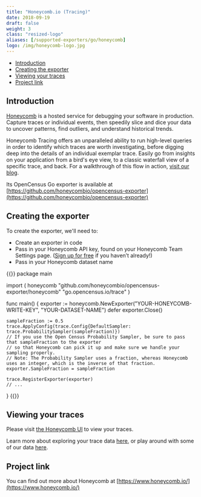 ```yaml
---
title: "Honeycomb.io (Tracing)"
date: 2018-09-19
draft: false
weight: 3
class: "resized-logo"
aliases: [/supported-exporters/go/honeycomb]
logo: /img/honeycomb-logo.jpg
---
```


- [Introduction](#introduction)
- [Creating the exporter](#creating-the-exporter)
- [Viewing your traces](#viewing-your-traces)
- [Project link](#project-link)

## Introduction

[Honeycomb](www.honeycomb.io) is a hosted service for debugging your software in production. Capture traces or individual events, then speedily slice and dice your data to uncover patterns, find outliers, and understand historical trends.

Honeycomb Tracing offers an unparalleled ability to run high-level queries in order to identify which traces are worth investigating, before digging deep into the details of an individual exemplar trace. Easily go from insights on your application from a bird's eye view, to a classic waterfall view of a specific trace, and back. For a walkthrough of this flow in action, [visit our blog](https://www.honeycomb.io/blog/2018/07/there-and-back-again-a-honeycomb-tracing-story/).

Its OpenCensus Go exporter is available at [https://github.com/honeycombio/opencensus-exporter](https://github.com/honeycombio/opencensus-exporter)

## Creating the exporter

To create the exporter, we'll need to:

- Create an exporter in code
- Pass in your Honeycomb API key, found on your Honeycomb Team Settings page. ([Sign up for free](https://ui.honeycomb.io/signup) if you haven’t already!)
- Pass in your Honeycomb dataset name

{{<highlight go>}}
package main

import (
    honeycomb "github.com/honeycombio/opencensus-exporter/honeycomb"
    "go.opencensus.io/trace"
)

func main() {
    exporter := honeycomb.NewExporter("YOUR-HONEYCOMB-WRITE-KEY", "YOUR-DATASET-NAME")
    defer exporter.Close()

    sampleFraction := 0.5
    trace.ApplyConfig(trace.Config{DefaultSampler: trace.ProbabilitySampler(sampleFraction)})
    // If you use the Open Census Probability Sampler, be sure to pass that sampleFraction to the exporter
    // so that Honeycomb can pick it up and make sure we handle your sampling properly.
    // Note: The Probability Sampler uses a fraction, whereas Honeycomb uses an integer, which is the inverse of that fraction.
    exporter.SampleFraction = sampleFraction

    trace.RegisterExporter(exporter)
    // ...
}
{{</highlight>}}

## Viewing your traces

Please visit [the Honeycomb UI](https://ui.honeycomb.io/) to view your traces.

Learn more about exploring your trace data [here](https://docs.honeycomb.io/working-with-data/tracing/explore-trace-data/), or play around with some of our data [here](play.honeycomb.io/tracing).

## Project link

You can find out more about Honeycomb at [https://www.honeycomb.io/](https://www.honeycomb.io/)
